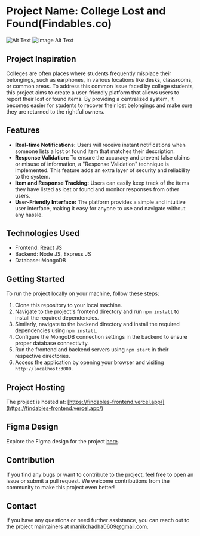 # Project Name: College Lost and Found(Findables.co)
![Alt Text](https://media.giphy.com/media/v1.Y2lkPTc5MGI3NjExb3JhNmNweW1hdXBxYnZvbndrMHNkbHY4MXFqemJremxlbjA0MzRxaiZlcD12MV9pbnRlcm5hbF9naWZfYnlfaWQmY3Q9Zw/wtHNn5w7DWyvB1Yh88/giphy.gif)
![Image Alt Text](https://ibb.co/pKhX7x5)
## Project Inspiration
Colleges are often places where students frequently misplace their belongings, such as earphones, in various locations like desks, classrooms, or common areas. To address this common issue faced by college students, this project aims to create a user-friendly platform that allows users to report their lost or found items. By providing a centralized system, it becomes easier for students to recover their lost belongings and make sure they are returned to the rightful owners.

## Features
- **Real-time Notifications:** Users will receive instant notifications when someone lists a lost or found item that matches their description.
- **Response Validation:** To ensure the accuracy and prevent false claims or misuse of information, a "Response Validation" technique is implemented. This feature adds an extra layer of security and reliability to the system.
- **Item and Response Tracking:** Users can easily keep track of the items they have listed as lost or found and monitor responses from other users.
- **User-Friendly Interface:** The platform provides a simple and intuitive user interface, making it easy for anyone to use and navigate without any hassle.

## Technologies Used
- Frontend: React JS
- Backend: Node JS, Express JS
- Database: MongoDB

## Getting Started
To run the project locally on your machine, follow these steps:

1. Clone this repository to your local machine.
2. Navigate to the project's frontend directory and run `npm install` to install the required dependencies.
3. Similarly, navigate to the backend directory and install the required dependencies using `npm install`.
4. Configure the MongoDB connection settings in the backend to ensure proper database connectivity.
5. Run the frontend and backend servers using `npm start` in their respective directories.
6. Access the application by opening your browser and visiting `http://localhost:3000`.

## Project Hosting
The project is hosted at: [https://findables-frontend.vercel.app/](https://findables-frontend.vercel.app/)

## Figma Design
Explore the Figma design for the project [here](https://www.figma.com/proto/gmrXlNN474p5OO9zgZZpiw/Untitled?type=design&node-id=1-4&t=imaAQ5cBIKm0eZKK-1&scaling=scale-down&page-id=0%3A1&starting-point-node-id=1%3A4&show-proto-sidebar=1&mode=design).


## Contribution
If you find any bugs or want to contribute to the project, feel free to open an issue or submit a pull request. We welcome contributions from the community to make this project even better!


## Contact
If you have any questions or need further assistance, you can reach out to the project maintainers at [manikchadha0609@gmail.com](mailto:manikchadha0609@gmail.com).
